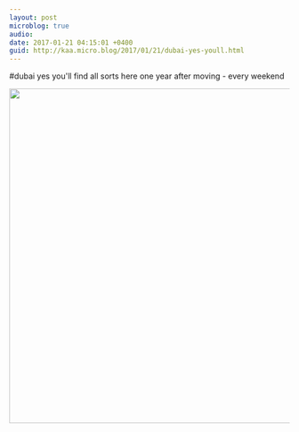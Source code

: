 ```yaml
---
layout: post
microblog: true
audio: 
date: 2017-01-21 04:15:01 +0400
guid: http://kaa.micro.blog/2017/01/21/dubai-yes-youll.html
---
```

#dubai yes you'll find all sorts here one year after moving - every weekend

<img src="https://micro.kaa.bz/uploads/2018/7b5aa7d9cf.jpg" width="600" height="600" />
